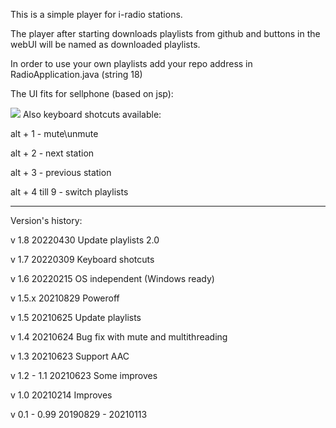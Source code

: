 This is a simple player for i-radio stations.

The player after starting downloads playlists from github and buttons in the webUI will be named as downloaded playlists.

In order to use your own playlists add your repo address in RadioApplication.java (string 18)

The UI fits for sellphone (based on jsp):

![](pics/screen.png)
Also keyboard shotcuts available:

alt + 1 - mute\unmute

alt + 2 - next station

alt + 3 - previous station

alt + 4 till 9 - switch playlists

--------
Version's history:

v 1.8 20220430 Update playlists 2.0

v 1.7 20220309 Keyboard shotcuts

v 1.6 20220215 OS independent (Windows ready)

v 1.5.x 20210829 Poweroff

v 1.5 20210625 Update playlists

v 1.4 20210624 Bug fix with mute and multithreading

v 1.3 20210623 Support AAC

v 1.2 - 1.1 20210623 Some improves

v 1.0 20210214 Improves

v 0.1 - 0.99 20190829 - 20210113 


